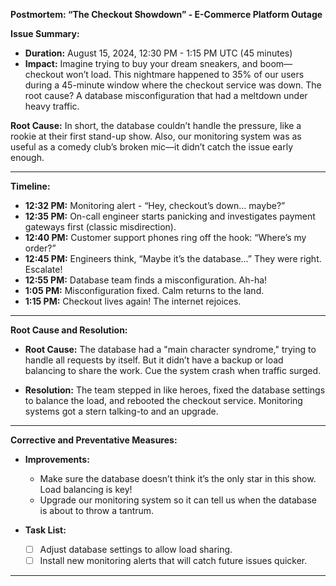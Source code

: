**Postmortem: “The Checkout Showdown” - E-Commerce Platform Outage**

**Issue Summary:**
- **Duration:** August 15, 2024, 12:30 PM - 1:15 PM UTC (45 minutes)
- **Impact:** Imagine trying to buy your dream sneakers, and boom—checkout won’t load. This nightmare happened to 35% of our users during a 45-minute window where the checkout service was down. The root cause? A database misconfiguration that had a meltdown under heavy traffic.
  
**Root Cause:** In short, the database couldn’t handle the pressure, like a rookie at their first stand-up show. Also, our monitoring system was as useful as a comedy club’s broken mic—it didn’t catch the issue early enough.

---

**Timeline:**  
- **12:32 PM:** Monitoring alert - “Hey, checkout’s down… maybe?”  
- **12:35 PM:** On-call engineer starts panicking and investigates payment gateways first (classic misdirection).  
- **12:40 PM:** Customer support phones ring off the hook: “Where’s my order?”  
- **12:45 PM:** Engineers think, “Maybe it’s the database…” They were right. Escalate!  
- **12:55 PM:** Database team finds a misconfiguration. Ah-ha!  
- **1:05 PM:** Misconfiguration fixed. Calm returns to the land.  
- **1:15 PM:** Checkout lives again! The internet rejoices.  

---

**Root Cause and Resolution:**  
- **Root Cause:** The database had a "main character syndrome," trying to handle all requests by itself. But it didn’t have a backup or load balancing to share the work. Cue the system crash when traffic surged.
  
- **Resolution:** The team stepped in like heroes, fixed the database settings to balance the load, and rebooted the checkout service. Monitoring systems got a stern talking-to and an upgrade.

---

**Corrective and Preventative Measures:**  
- **Improvements:**  
  - Make sure the database doesn’t think it’s the only star in this show. Load balancing is key!
  - Upgrade our monitoring system so it can tell us when the database is about to throw a tantrum.
  
- **Task List:**  
  - [ ] Adjust database settings to allow load sharing.  
  - [ ] Install new monitoring alerts that will catch future issues quicker.  

---
